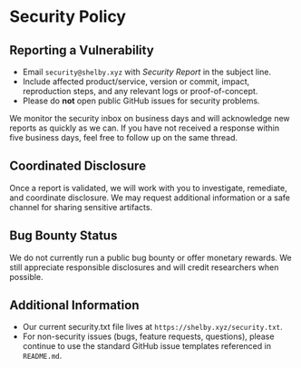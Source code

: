 # Security Policy

## Reporting a Vulnerability
- Email `security@shelby.xyz` with *Security Report* in the subject line.
- Include affected product/service, version or commit, impact, reproduction steps, and any relevant logs or proof-of-concept.
- Please do **not** open public GitHub issues for security problems.

We monitor the security inbox on business days and will acknowledge new reports as quickly as we can. If you have not received a response within five business days, feel free to follow up on the same thread.

## Coordinated Disclosure
Once a report is validated, we will work with you to investigate, remediate, and coordinate disclosure. We may request additional information or a safe channel for sharing sensitive artifacts.

## Bug Bounty Status
We do not currently run a public bug bounty or offer monetary rewards. We still appreciate responsible disclosures and will credit researchers when possible.

## Additional Information
- Our current security.txt file lives at `https://shelby.xyz/security.txt`.
- For non-security issues (bugs, feature requests, questions), please continue to use the standard GitHub issue templates referenced in `README.md`.
